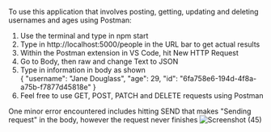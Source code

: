 To use this application that involves posting, getting, updating and deleting usernames and ages using Postman:
1. Use the terminal and type in npm start
2. Type in http://localhost:5000/people in the URL bar to get actual results
3. Within the Postman extension in VS Code, hit New HTTP Request
4. Go to Body, then raw and change Text to JSON
5. Type in information in body as shown  
    {
        "username": "Jane Douglass",
        "age": 29,
        "id": "6fa758e6-194d-4f8a-a75b-f7877d45818e"
    }
6. Feel free to use GET, POST, PATCH and DELETE requests using Postman

One minor error encountered includes hitting SEND that makes "Sending request" in the body, however the request never finishes
![Screenshot (45)](https://github.com/VincentBui0/SBA318/assets/107823093/2825deb0-104d-46f0-8fdc-2616f01e1868)
